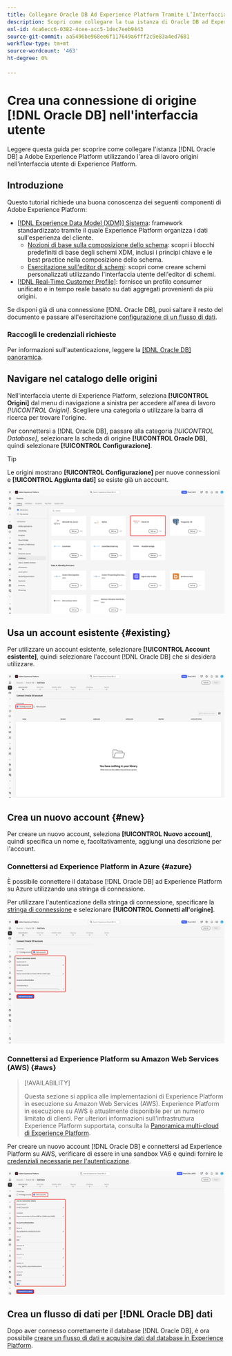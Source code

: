 ```yaml
---
title: Collegare Oracle DB Ad Experience Platform Tramite L’Interfaccia Utente
description: Scopri come collegare la tua istanza di Oracle DB ad Experience Platform utilizzando l’interfaccia utente.
exl-id: 4ca6ecc6-0382-4cee-acc5-1dec7eeb9443
source-git-commit: aa5496be968ee6f117649a6fff2c9e83a4ed7681
workflow-type: tm+mt
source-wordcount: '463'
ht-degree: 0%

---
```


# Crea una connessione di origine [!DNL Oracle DB] nell&#39;interfaccia utente

Leggere questa guida per scoprire come collegare l&#39;istanza [!DNL Oracle DB] a Adobe Experience Platform utilizzando l&#39;area di lavoro origini nell&#39;interfaccia utente di Experience Platform.

## Introduzione

Questo tutorial richiede una buona conoscenza dei seguenti componenti di Adobe Experience Platform:

* [[!DNL Experience Data Model (XDM)] Sistema](../../../../../xdm/home.md): framework standardizzato tramite il quale Experience Platform organizza i dati sull&#39;esperienza del cliente.
   * [Nozioni di base sulla composizione dello schema](../../../../../xdm/schema/composition.md): scopri i blocchi predefiniti di base degli schemi XDM, inclusi i principi chiave e le best practice nella composizione dello schema.
   * [Esercitazione sull&#39;editor di schemi](../../../../../xdm/tutorials/create-schema-ui.md): scopri come creare schemi personalizzati utilizzando l&#39;interfaccia utente dell&#39;editor di schemi.
* [[!DNL Real-Time Customer Profile]](../../../../../profile/home.md): fornisce un profilo consumer unificato e in tempo reale basato su dati aggregati provenienti da più origini.

Se disponi già di una connessione [!DNL Oracle DB], puoi saltare il resto del documento e passare all&#39;esercitazione [configurazione di un flusso di dati](../../dataflow/databases.md).

### Raccogli le credenziali richieste

Per informazioni sull&#39;autenticazione, leggere la [[!DNL Oracle DB] panoramica](../../../../connectors/databases/oracle.md#prerequisites).

## Navigare nel catalogo delle origini

Nell&#39;interfaccia utente di Experience Platform, seleziona **[!UICONTROL Origini]** dal menu di navigazione a sinistra per accedere all&#39;area di lavoro *[!UICONTROL Origini]*. Scegliere una categoria o utilizzare la barra di ricerca per trovare l&#39;origine.

Per connettersi a [!DNL Oracle DB], passare alla categoria *[!UICONTROL Database]*, selezionare la scheda di origine **[!UICONTROL Oracle DB]**, quindi selezionare **[!UICONTROL Configurazione]**.

>[!TIP]
>
>Le origini mostrano **[!UICONTROL Configurazione]** per nuove connessioni e **[!UICONTROL Aggiunta dati]** se esiste già un account.

![Catalogo origini con &quot;Oracle DB&quot; selezionato.](../../../../images/tutorials/create/oracle/catalog.png)

## Usa un account esistente {#existing}

Per utilizzare un account esistente, selezionare **[!UICONTROL Account esistente]**, quindi selezionare l&#39;account [!DNL Oracle DB] che si desidera utilizzare.

![Interfaccia account esistente nel flusso di lavoro di origine con &quot;Account esistente&quot; selezionato.](../../../../images/tutorials/create/oracle/existing.png)

## Crea un nuovo account {#new}

Per creare un nuovo account, seleziona **[!UICONTROL Nuovo account]**, quindi specifica un nome e, facoltativamente, aggiungi una descrizione per l&#39;account.

### Connettersi ad Experience Platform in Azure {#azure}

È possibile connettere il database [!DNL Oracle DB] ad Experience Platform su Azure utilizzando una stringa di connessione.

Per utilizzare l&#39;autenticazione della stringa di connessione, specificare la [stringa di connessione](../../../../connectors/databases/oracle.md#azure) e selezionare **[!UICONTROL Connetti all&#39;origine]**.

![La nuova interfaccia account nel flusso di lavoro origini con &quot;Autenticazione stringa di connessione&quot; selezionata.](../../../../images/tutorials/create/oracle/azure.png)

### Connettersi ad Experience Platform su Amazon Web Services (AWS) {#aws}

>[!AVAILABILITY]
>
>Questa sezione si applica alle implementazioni di Experience Platform in esecuzione su Amazon Web Services (AWS). Experience Platform in esecuzione su AWS è attualmente disponibile per un numero limitato di clienti. Per ulteriori informazioni sull&#39;infrastruttura Experience Platform supportata, consulta la [Panoramica multi-cloud di Experience Platform](../../../../../landing/multi-cloud.md).

Per creare un nuovo account [!DNL Oracle DB] e connettersi ad Experience Platform su AWS, verificare di essere in una sandbox VA6 e quindi fornire le [credenziali necessarie per l&#39;autenticazione](../../../../connectors/databases/oracle.md#aws).

![La nuova interfaccia account nel flusso di lavoro origini per la connessione ad AWS.](../../../../images/tutorials/create/oracle/aws.png)

## Crea un flusso di dati per [!DNL Oracle DB] dati

Dopo aver connesso correttamente il database [!DNL Oracle DB], è ora possibile [creare un flusso di dati e acquisire dati dal database in Experience Platform](../../dataflow/databases.md).
